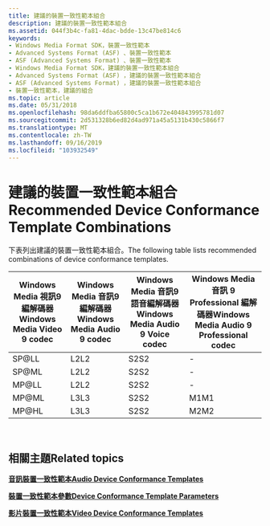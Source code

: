 ```yaml
---
title: 建議的裝置一致性範本組合
description: 建議的裝置一致性範本組合
ms.assetid: 044f3b4c-fa81-4dac-bdde-13c47be814c6
keywords:
- Windows Media Format SDK，裝置一致性範本
- Advanced Systems Format (ASF) 、裝置一致性範本
- ASF (Advanced Systems Format) 、裝置一致性範本
- Windows Media Format SDK，建議的裝置一致性範本組合
- Advanced Systems Format (ASF) ，建議的裝置一致性範本組合
- ASF (Advanced Systems Format) ，建議的裝置一致性範本組合
- 裝置一致性範本，建議的組合
ms.topic: article
ms.date: 05/31/2018
ms.openlocfilehash: 98da6ddfba65800c5ca1b672e404843995781d07
ms.sourcegitcommit: 2d531328b6ed82d4ad971a45a5131b430c5866f7
ms.translationtype: MT
ms.contentlocale: zh-TW
ms.lasthandoff: 09/16/2019
ms.locfileid: "103932549"
---
```

# <a name="recommended-device-conformance-template-combinations"></a><span data-ttu-id="3b38d-110">建議的裝置一致性範本組合</span><span class="sxs-lookup"><span data-stu-id="3b38d-110">Recommended Device Conformance Template Combinations</span></span>

<span data-ttu-id="3b38d-111">下表列出建議的裝置一致性範本組合。</span><span class="sxs-lookup"><span data-stu-id="3b38d-111">The following table lists recommended combinations of device conformance templates.</span></span>



| <span data-ttu-id="3b38d-112">Windows Media 視訊9編解碼器</span><span class="sxs-lookup"><span data-stu-id="3b38d-112">Windows Media Video 9 codec</span></span> | <span data-ttu-id="3b38d-113">Windows Media 音訊9編解碼器</span><span class="sxs-lookup"><span data-stu-id="3b38d-113">Windows Media Audio 9 codec</span></span> | <span data-ttu-id="3b38d-114">Windows Media 音訊9語音編解碼器</span><span class="sxs-lookup"><span data-stu-id="3b38d-114">Windows Media Audio 9 Voice codec</span></span> | <span data-ttu-id="3b38d-115">Windows Media 音訊 9 Professional 編解碼器</span><span class="sxs-lookup"><span data-stu-id="3b38d-115">Windows Media Audio 9 Professional codec</span></span> |
|-----------------------------|-----------------------------|-----------------------------------|------------------------------------------|
| SP@LL                       | <span data-ttu-id="3b38d-116">L2</span><span class="sxs-lookup"><span data-stu-id="3b38d-116">L2</span></span>                          | <span data-ttu-id="3b38d-117">S2</span><span class="sxs-lookup"><span data-stu-id="3b38d-117">S2</span></span>                                | \-                                       |
| SP@ML                       | <span data-ttu-id="3b38d-118">L2</span><span class="sxs-lookup"><span data-stu-id="3b38d-118">L2</span></span>                          | <span data-ttu-id="3b38d-119">S2</span><span class="sxs-lookup"><span data-stu-id="3b38d-119">S2</span></span>                                | \-                                       |
| MP@LL                       | <span data-ttu-id="3b38d-120">L2</span><span class="sxs-lookup"><span data-stu-id="3b38d-120">L2</span></span>                          | <span data-ttu-id="3b38d-121">S2</span><span class="sxs-lookup"><span data-stu-id="3b38d-121">S2</span></span>                                | \-                                       |
| MP@ML                       | <span data-ttu-id="3b38d-122">L3</span><span class="sxs-lookup"><span data-stu-id="3b38d-122">L3</span></span>                          | <span data-ttu-id="3b38d-123">S2</span><span class="sxs-lookup"><span data-stu-id="3b38d-123">S2</span></span>                                | <span data-ttu-id="3b38d-124">M1</span><span class="sxs-lookup"><span data-stu-id="3b38d-124">M1</span></span>                                       |
| MP@HL                       | <span data-ttu-id="3b38d-125">L3</span><span class="sxs-lookup"><span data-stu-id="3b38d-125">L3</span></span>                          | <span data-ttu-id="3b38d-126">S2</span><span class="sxs-lookup"><span data-stu-id="3b38d-126">S2</span></span>                                | <span data-ttu-id="3b38d-127">M2</span><span class="sxs-lookup"><span data-stu-id="3b38d-127">M2</span></span>                                       |



 

## <a name="related-topics"></a><span data-ttu-id="3b38d-128">相關主題</span><span class="sxs-lookup"><span data-stu-id="3b38d-128">Related topics</span></span>

<dl> <dt>

[<span data-ttu-id="3b38d-129">**音訊裝置一致性範本**</span><span class="sxs-lookup"><span data-stu-id="3b38d-129">**Audio Device Conformance Templates**</span></span>](audio-device-conformance-templates.md)
</dt> <dt>

[<span data-ttu-id="3b38d-130">**裝置一致性範本參數**</span><span class="sxs-lookup"><span data-stu-id="3b38d-130">**Device Conformance Template Parameters**</span></span>](device-conformance-template-parameters.md)
</dt> <dt>

[<span data-ttu-id="3b38d-131">**影片裝置一致性範本**</span><span class="sxs-lookup"><span data-stu-id="3b38d-131">**Video Device Conformance Templates**</span></span>](video-device-conformance-templates.md)
</dt> </dl>

 

 




